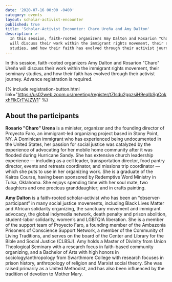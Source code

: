 ```yaml
---
date: '2020-07-16 00:00 -0400'
category: events
layout: scholar-activist-encounter
published: true
title: 'Scholar-Activist Encounter: Charo Ureña and Amy Dalton'
description: >-
  In this session, faith-rooted organizers Amy Dalton and Rosarion "Charo" Ureña
  will discuss their work within the immigrant rights movement, their seminary
  studies, and how their faith has evolved through their activist journey.
---
```

In this session, faith-rooted organizers Amy Dalton and Rosarion "Charo"
Ureña will discuss their work within the immigrant rights movement,
their seminary studies, and how their faith has evolved through their
activist journey. Advance registration is required.

{% include registration-button.html link="https://us02web.zoom.us/meeting/register/tZIsdu2gpzsiH9eqIbSgCokxhFlkCrTVJZW1" %}

## About the participants

**Rosario "Charo" Urena** is a minister, organizer and the founding director
of Proyecto Faro, an immigrant-led organizing project based in Stony
Point, NY. A Dominican immigrant who has experienced being undocumented
in the United States, her passion for social justice was catalyzed by
the experience of advocating for her mobile home community after it was
flooded during Hurricane Sandy. She has extensive church leadership
experience — including as a cell leader, transportation director, food
pantry director, events and retreats coordinator, and missions trip
coordinator — which she puts to use in her organizing work. She is a
graduate of the Kairos Course, having been sponsored by Redemptive Word
Ministry in Tulsa, Oklahoma. She enjoys spending time with her soul mate,
two daughters and one precious granddaughter; and in crafts painting.

**Amy Dalton** is a faith-rooted scholar-activist who has been an
“observer-participant” in many social justice movements, including Black
Lives Matter and African solidarity organizing, the sanctuary movement
and immigrant advocacy, the global indymedia network, death penalty and
prison abolition, student-labor solidarity, women’s and LGBTQIA
liberation. She is a member of the support team of Proyecto Faro, a
founding member of the Ambazonia Prisoners of Conscience Support
Network, a member of the Community of Living Traditions, and serves on
the board of the Center and Library for the Bible and Social Justice
(CLBSJ). Amy holds a Master of Divinity from Union Theological Seminary
with a research focus in faith-based community organizing, and a
Bachelor of Arts with high honors in sociology/anthropology from
Swarthmore College with research focuses in prison history, anthropology
of religion and Marxist social theory. She was raised primarily as a
United Methodist, and has also been influenced by the tradition of
devotion to Mother Mary.
